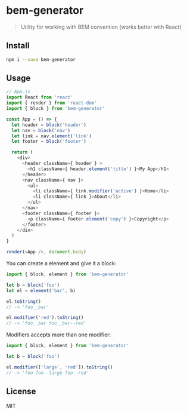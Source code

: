 # bem-generator
> Utility for working with BEM convention (works better with React)

## Install
```bash
npm i --save bem-generator
```

## Usage
```js
// App.js
import React from 'react'
import { render } from 'react-dom'
import { block } from 'bem-generator'

const App = () => {
  let header = block('header')
  let nav = block('nav')
  let link = nav.element('link')
  let footer = block('footer')

  return (
    <div>
      <header className={ header } >
        <h1 className={ header.element('title') }>My App</h1>
      </header>
      <nav className={ nav }>
        <ul>
          <li className={ link.modifier('active') }>Home</li>
          <li className={ link }>About</li>
        </ul>
      </nav>
      <footer className={ footer }>
        <p className={ footer.element('copy') }>Copyright</p>
      </footer>
    </div>
  )
}

render(<App />, document.body)
```

You can create a element and give it a block:

```js
import { block, element } from 'bem-generator'

let b = block('foo')
let el = element('bar', b)

el.toString()
// -> 'foo__bar'

el.modifier('red').toString()
// -> 'foo__bar foo__bar--red'
```

Modifiers accepts more than one modifier:

```js
import { block, element } from 'bem-generator'

let b = block('foo')

el.modifier(['large', 'red']).toString()
// -> 'foo foo--large foo--red'
```

## License
MIT
